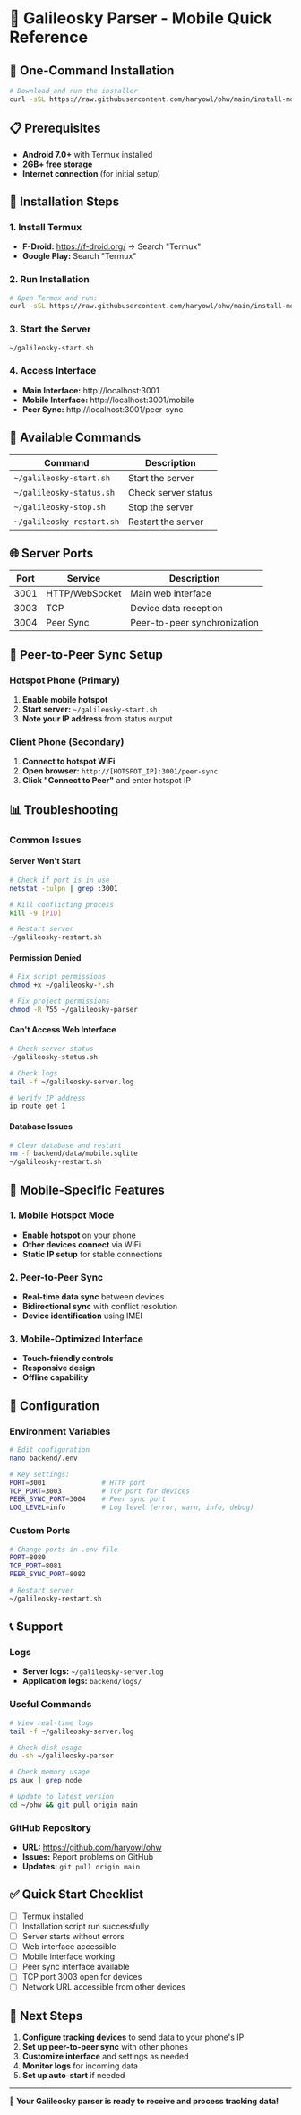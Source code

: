 # 📱 Galileosky Parser - Mobile Quick Reference

## 🚀 One-Command Installation

```bash
# Download and run the installer
curl -sSL https://raw.githubusercontent.com/haryowl/ohw/main/install-mobile.sh | bash
```

## 📋 Prerequisites
- **Android 7.0+** with Termux installed
- **2GB+ free storage**
- **Internet connection** (for initial setup)

## 🔧 Installation Steps

### 1. Install Termux
- **F-Droid:** https://f-droid.org/ → Search "Termux"
- **Google Play:** Search "Termux"

### 2. Run Installation
```bash
# Open Termux and run:
curl -sSL https://raw.githubusercontent.com/haryowl/ohw/main/install-mobile.sh | bash
```

### 3. Start the Server
```bash
~/galileosky-start.sh
```

### 4. Access Interface
- **Main Interface:** http://localhost:3001
- **Mobile Interface:** http://localhost:3001/mobile
- **Peer Sync:** http://localhost:3001/peer-sync

## 📱 Available Commands

| Command | Description |
|---------|-------------|
| `~/galileosky-start.sh` | Start the server |
| `~/galileosky-status.sh` | Check server status |
| `~/galileosky-stop.sh` | Stop the server |
| `~/galileosky-restart.sh` | Restart the server |

## 🌐 Server Ports

| Port | Service | Description |
|------|---------|-------------|
| 3001 | HTTP/WebSocket | Main web interface |
| 3003 | TCP | Device data reception |
| 3004 | Peer Sync | Peer-to-peer synchronization |

## 🔄 Peer-to-Peer Sync Setup

### Hotspot Phone (Primary)
1. **Enable mobile hotspot**
2. **Start server:** `~/galileosky-start.sh`
3. **Note your IP address** from status output

### Client Phone (Secondary)
1. **Connect to hotspot WiFi**
2. **Open browser:** `http://[HOTSPOT_IP]:3001/peer-sync`
3. **Click "Connect to Peer"** and enter hotspot IP

## 📊 Troubleshooting

### Common Issues

#### Server Won't Start
```bash
# Check if port is in use
netstat -tulpn | grep :3001

# Kill conflicting process
kill -9 [PID]

# Restart server
~/galileosky-restart.sh
```

#### Permission Denied
```bash
# Fix script permissions
chmod +x ~/galileosky-*.sh

# Fix project permissions
chmod -R 755 ~/galileosky-parser
```

#### Can't Access Web Interface
```bash
# Check server status
~/galileosky-status.sh

# Check logs
tail -f ~/galileosky-server.log

# Verify IP address
ip route get 1
```

#### Database Issues
```bash
# Clear database and restart
rm -f backend/data/mobile.sqlite
~/galileosky-restart.sh
```

## 📱 Mobile-Specific Features

### 1. Mobile Hotspot Mode
- **Enable hotspot** on your phone
- **Other devices connect** via WiFi
- **Static IP setup** for stable connections

### 2. Peer-to-Peer Sync
- **Real-time data sync** between devices
- **Bidirectional sync** with conflict resolution
- **Device identification** using IMEI

### 3. Mobile-Optimized Interface
- **Touch-friendly controls**
- **Responsive design**
- **Offline capability**

## 🔧 Configuration

### Environment Variables
```bash
# Edit configuration
nano backend/.env

# Key settings:
PORT=3001              # HTTP port
TCP_PORT=3003          # TCP port for devices
PEER_SYNC_PORT=3004    # Peer sync port
LOG_LEVEL=info         # Log level (error, warn, info, debug)
```

### Custom Ports
```bash
# Change ports in .env file
PORT=8080
TCP_PORT=8081
PEER_SYNC_PORT=8082

# Restart server
~/galileosky-restart.sh
```

## 📞 Support

### Logs
- **Server logs:** `~/galileosky-server.log`
- **Application logs:** `backend/logs/`

### Useful Commands
```bash
# View real-time logs
tail -f ~/galileosky-server.log

# Check disk usage
du -sh ~/galileosky-parser

# Check memory usage
ps aux | grep node

# Update to latest version
cd ~/ohw && git pull origin main
```

### GitHub Repository
- **URL:** https://github.com/haryowl/ohw
- **Issues:** Report problems on GitHub
- **Updates:** `git pull origin main`

## ✅ Quick Start Checklist

- [ ] Termux installed
- [ ] Installation script run successfully
- [ ] Server starts without errors
- [ ] Web interface accessible
- [ ] Mobile interface working
- [ ] Peer sync interface available
- [ ] TCP port 3003 open for devices
- [ ] Network URL accessible from other devices

## 🎯 Next Steps

1. **Configure tracking devices** to send data to your phone's IP
2. **Set up peer-to-peer sync** with other phones
3. **Customize interface** and settings as needed
4. **Monitor logs** for incoming data
5. **Set up auto-start** if needed

---

**🎉 Your Galileosky parser is ready to receive and process tracking data!** 